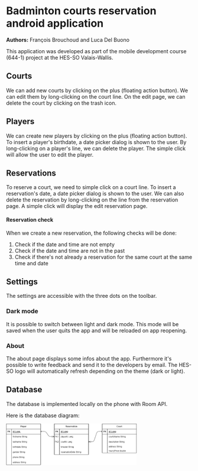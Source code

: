 # Badminton courts reservation android application
**Authors:** François Brouchoud and Luca Del Buono

This application was developed as part of the mobile development course (644-1) project at the HES-SO Valais-Wallis.

## Courts
We can add new courts by clicking on the plus (floating action button). We can edit them by long-clicking on the court line. On the edit page, we can delete the court by clicking on the trash icon.

## Players
We can create new players by clicking on the plus (floating action button). To insert a player's birthdate, a date picker dialog is shown to the user. By long-clicking on a player's line, we can delete the player. The simple click will allow the user to edit the player.

## Reservations
To reserve a court, we need to simple click on a court line. To insert a reservation's date, a date picker dialog is shown to the user. We can also delete the reservation by long-clicking on the line from the reservation page. A simple click will display the edit reservation page.

#### Reservation check
When we create a new reservation, the following checks will be done:
1. Check if the date and time are not empty
2. Check if the date and time are not in the past
3. Check if there's not already a reservation for the same court at the same time and date

## Settings
The settings are accessible with the three dots on the toolbar.

### Dark mode
It is possible to switch between light and dark mode. This mode will be saved when the user quits the app and will be reloaded on app reopening.

### About
The about page displays some infos about the app. Furthermore it's possible to write feedback and send it to the developers by email. The HES-SO logo will automatically refresh depending on the theme (dark or light).


## Database
The database is implemented locally on the phone with Room API.

Here is the database diagram:

<img src="TableAndroidReservation.png" alt="Database table diagram" width="70%">